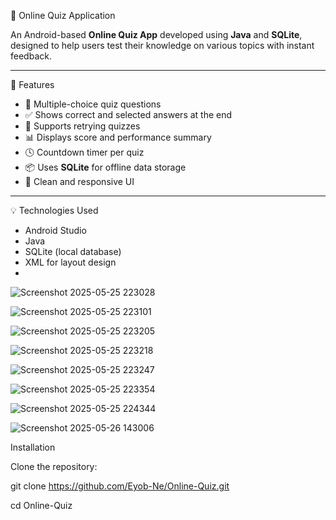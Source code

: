 📝 Online Quiz Application

An Android-based **Online Quiz App** developed using **Java** and **SQLite**, designed to help users test their knowledge on various topics with instant feedback.

---
 📱 Features

- 🧠 Multiple-choice quiz questions
- ✅ Shows correct and selected answers at the end
- 🔄 Supports retrying quizzes
- 📊 Displays score and performance summary
- 🕓 Countdown timer per quiz
- 📦 Uses **SQLite** for offline data storage
- 📲 Clean and responsive UI

---

 💡 Technologies Used

- Android Studio
- Java
- SQLite (local database)
- XML for layout design
- 




![Screenshot 2025-05-25 223028](https://github.com/user-attachments/assets/3d8c0fc8-c9f2-469c-8939-ba9d16fd96ba)

![Screenshot 2025-05-25 223101](https://github.com/user-attachments/assets/fb4bc16a-2dd8-4a22-b596-acdd63085396)

![Screenshot 2025-05-25 223205](https://github.com/user-attachments/assets/44c8ba5a-fa9b-4c6e-809c-d32213a01afa)

![Screenshot 2025-05-25 223218](https://github.com/user-attachments/assets/1b5260c7-e283-44bc-943e-68332925fd32)

![Screenshot 2025-05-25 223247](https://github.com/user-attachments/assets/1b47e7b6-0a29-46da-a89b-c5c9caf09e9e)

![Screenshot 2025-05-25 223354](https://github.com/user-attachments/assets/d9bab983-c2dd-4a1c-85ea-6a77679d76ff)

![Screenshot 2025-05-25 224344](https://github.com/user-attachments/assets/6a82bd0b-3243-4742-88ec-7802a28e0424)

![Screenshot 2025-05-26 143006](https://github.com/user-attachments/assets/af297f67-bcc3-4329-800a-289575273dae)



Installation

Clone the repository:

git clone https://github.com/Eyob-Ne/Online-Quiz.git

cd Online-Quiz
















